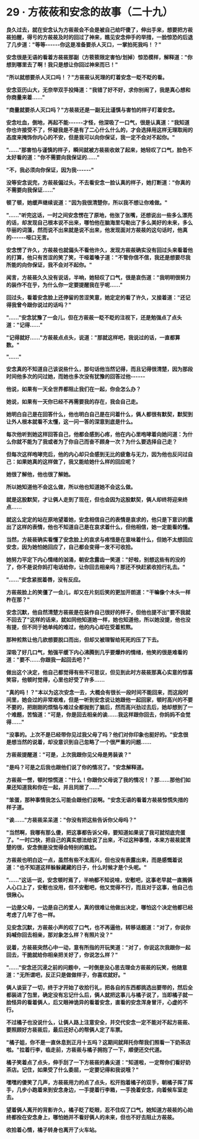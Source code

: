 <link rel="stylesheet" href="../../styles/text.css" />
<h1>29 · 方莜莜和安念的故事（二十九）</h1>

**良久过去，就在安念认为方莜莜会不会是被自己给吓傻了，伸出手来，想要把方莜莜拍醒，得亏的方莜莜及时的回过了神来，瞧见安念伸手的举措，一脸惊恐的后退了几步道："等等------你这是准备要杀人灭口，一掌拍死我吗！？"**

**安念很是无语的看着方莜莜那副（方筱筱限定害怕/划掉）惊恐模样，解释道："你想到哪里去了啊！我只是想让你回过神来而已！"**

**"所以就想要杀人灭口吗！？"方莜莜认死理的盯着安念一眨不眨的看。**

**安念亚历山大，无奈举双手投降道："我错了好不好，求你别闹了，我是真心想和你商量来着......"**

**"商量就要杀人灭口吗？"方莜莜还是一副无比谨慎与害怕的样子盯着安念。**

**安念吐血，倒地，再起不能------才怪，他深吸了一口气，很是认真道："我知道你也许接受不了，怀疑我是不是有了二心什么什么的，才会选择用这样无理取闹的态度来掩饰你内心的不安，但是我可以向你保证，我一定不会对不起你。"**

**"......"那害怕与谨慎的样子，瞬间就被方莜莜收敛了起来，她轻叹了口气，脸色不太好看的道："你不需要向我保证的......"**

**"不，我必须向你保证，因为我------"**

**没等安念说完，方莜莜偏过头，不去看安念一脸认真的样子，她打断道："你真的不需要向我保证......"**

**顿了顿，她缓声继续说道："因为我很清楚你，所以我不想让你难做。"**

**"......"听完这话，一时之间安念愣在了原地，他张了张嘴，还想说出一些多么漂亮的话，却发现自己根本说不出来，哪怕他在脑海里勾勒出了多么美好的未来，多么华丽的词藻，然而说不出来就是说不出来，他发现面对方莜莜的这句话时，他真的------哑口无言。**

**安念愣了许久，方莜莜也就偏头不看他许久，发现方莜莜确实没有回过头来看着他的打算，他只有苦涩的笑了笑，干哑着嗓子道："不管你信不信，我还是想要尽我所能的向你保证，我不会对不起你。"**

**闻言，方莜莜久久没有说话，半响，她轻叹了口气，很是哀伤道："我明明很努力的装作不在乎，为什么你一定要提醒我在乎呢......"**

**回过头，看着安念脸上还停留的苦涩笑意，她定定的看了许久，又接着道："还记得我曾今跟你说过的话吗？"**

**"......"安念犹豫了一会儿，但在方莜莜一眨不眨的注视下，还是勉强点了点头道："记得......"**

**"记得就好......"方莜莜点点头，说道："那就这样吧，我说过的话，一直都算数。"**

**"......"**

**安念真的不知道自己该说些什么，那句话他当然记得，而且记得很清楚，因为那段时间他多次的问过她，而她也多次没有犹豫的回答过他------**

**他说，如果有一天全世界都阻止我们在一起，你会怎么办？**

**她说，如果有一天你已经不再需要我的存在，我会自己走。**

**她明白自己是在回答什么，他也明白自己是在问着什么，俩人都很有默契，默契到让外人根本就看不太懂，这一问一答的深意到底是什么。**

**每次他听到她这样回答自己，他都会感到心疼，他在内心里咆哮着向她问道：为什么你就不能为了我或者为了你自己而奋不顾身一次？为什么要选择自己走？**

**但每次这样咆哮完后，他的内心却只会感到无比的疲惫与无力，因为他也反问过自己：如果她真的这样做了，我又能给她什么样的回应呢？**

**她很了解他，他也很了解她。**

**所以她知道他不会这么做，所以他也知道她不会这么做。**

**就是这股默契，才让俩人走到了现在，但也会因为这股默契，俩人却终将迎来终点......**

**就这么定定的站在原地望着她，安念相信自己的表情是哀求的，他只是下意识的露出了这样的表情，他也不知道自己是在哀求着什么，但他相信，她一定能看的懂。**

**当然，方莜莜确实看懂了安念脸上的哀求与疼惜是在意味着什么，但她不太想回应安念，因为她怕她回应了，自己都会变得一发不可收拾。**

**她努力平定下内心情绪的汹涌，朝安念露齿一笑道："好啦，别想这些有的没的了，你不是说你妈打电话给你，让你回去相亲吗？那还不快赶紧收拾行礼去。"**

**"......"安念紧抿着唇，没有反应。**

**方莜莜脸上的笑僵了一会儿，却又在片刻后笑的更加开朗道："干嘛像个木头一样杵在那？"**

**安念沉默，他自然清楚方莜莜是在装作自己很好的样子，但他也提不出"要不我就不回去了"这样的话来，就如同他知道她一样，她也知道他，所以她没提，他也没有提，但不同于她单纯的难过，他的内心却在受着煎熬。**

**那种煎熬让他几欲想要脱口而出，但却又被理智给死死的压了下去。**

**深吸了好几口气，勉强平缓下内心沸腾到几乎要爆炸的情绪，他笑的很是难看的道："要不......你跟我一起回去吧？"**

**做出这个决定，他自己都觉得有些不可思议，但见到此时方莜莜那真心实意的惊喜笑容，他顿时觉得，心里也好受了许多......**

**"真的吗！？"本以为这次安念一去，大概会有很长一段时间不能回来，而这段时间里，她会过的非常艰难，但是一听到安念说让她跟他一起回家，顿时高兴的不要不要的，把刚刚的烦恼与难过全都抛到了脑后，然而高兴劲过去后，她却想到了一个难题，苦恼道："可是，你是回去相亲的诶......我这样跟你回去，你妈妈不会觉得......"**

**"没事的。上次不是已经带你见过我父母了吗？他们对你印象也挺好的。"安念很是想当然的说着，却没意识到自己忽略了一个很严重的问题......**

**方莜莜提醒道："可是，上次我跟你见父母是男装诶？"**

**"是吗？可是之后我也跟他们说了你的情况了。"安念解释道。**

**方莜莜一愣，顿时惊慌道："什么！你跟你父母说了我的情况！？那......那他们如果还知道我和你在一起，并且同居了......"**

**"笨蛋，那种事情我怎么可能会跟他们说啊。"安念无语的看着方莜莜惊慌失措的样子道。**

**"诶......"方莜莜呆呆道："你没有把这些告诉你父母吗？"**

**"当然啊，我哪有那么傻，把这事都告诉父母，要知道如果说了我可就彻底完蛋了。"一时口快，把自己的真实想法给说了出来，不过这种事情，本来方莜莜就清楚的很，安念倒是没觉得会特别的尴尬。**

**方莜莜也明白这一点，虽然有些不太高兴，但也没有表露出来，而是感慨着说道："也不知道这样躲躲藏藏的日子，什么时候才是个头呢。"**

**"......"这话一说，安念顿时焉了，半响都不知说啥，安慰吧，这事老早就一直搁俩人心口上了，安慰也没用，但不安慰吧，他又觉得不行，而且对于这事，他自己也很揪心。**

**一边是父母，一边是自己的爱人，真的很难让他做出决定，哪怕这个决定他都已经考虑了几年了也一样。**

**见安念沉默，方莜莜小声的叹了口气，也不再逼他，转移话题道："对了，你说你妈喊你回去相亲，那对象怎么样？有照片没？"**

**说着，方莜莜突然心中一动，意有所指的开玩笑道："对了，你说这次我跟你一起回去，干脆就给你相亲把关好了，你说怎么样？"**

**"......"安念还沉浸之前的问题中，一时倒是没心思去理会方莜莜的玩笑，他随意道："无所谓吧，反正只是做做样子，你喜欢就好。"**

**俩人谈妥了一切，终于才开始了收拾行礼，把各自的东西都挑选出要带的，然后全都装进了包里，确定没有忘记什么后，俩人就把这事儿与橘子说了，当即橘子就一脸怪异的看着俩人，后又眼神诡异的看着安念，直看的安念浑身冒汗，心虚的不行。**

**不过橘子也没说什么，让俩人路上注意安全，并交代安念一定不能对不起方莜莜、要照顾好方莜莜后，最后还好心的帮俩人定了车票。**

**"橘子姐，你不是一直休息到正月十五吗？这期间就拜托你帮我们照看一下奶茶店啦。"拉着行李，临走前，方莜莜与橘子拥抱了一下，顺便还交代道。**

**橘子笑着点了点头，伸手刮了一下方莜莜的鼻尖道："知道啦，一定帮你们看好奶茶店。记住，如果受了什么委屈，一定要记得和我说哦？"**

**嘿嘿的傻笑了几声，方莜莜用力的点了点头，松开抱着橘子的双手，朝橘子挥了挥手，几步小跑着来到安念身边，一手提着行李箱，一手挽着安念，向着候车室走去。**

**望着俩人离开的背影许久，橘子眨了眨眼，忍不住叹了口气，她知道方莜莜的心始终都拴在安念身上，哪怕她并不看好俩人的未来，但也不好去阻止方莜莜。**

**收拾着心情，橘子转身也离开了火车站。**
